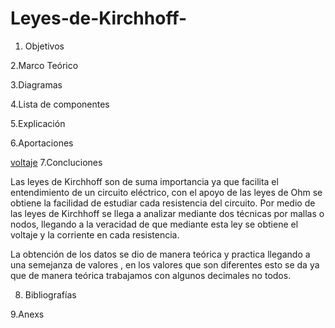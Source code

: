 # Leyes-de-Kirchhoff-
1. Objetivos


2.Marco Teórico 


3.Diagramas


4.Lista de componentes 


5.Explicación


6.Aportaciones 

[voltaje](https://github.com/Katherine01-Arevalo/Leyes-de-Kirchhoff-/blob/main/img/VOLTAJE.png)
7.Concluciones

Las leyes de Kirchhoff  son de suma importancia  ya que facilita el entendimiento de un circuito eléctrico, con el apoyo de las leyes de Ohm se obtiene  la facilidad de estudiar cada resistencia del circuito. Por medio de  las leyes de Kirchhoff se llega a analizar   mediante dos técnicas por  mallas o nodos, llegando a la veracidad de que mediante esta ley  se obtiene el voltaje y la corriente en cada resistencia.

 La obtención de los datos se dio de manera teórica y practica llegando a una semejanza de valores , en los valores que son diferentes esto se da ya que de manera teórica trabajamos con algunos decimales no todos.


8. Bibliografías


9.Anexs


